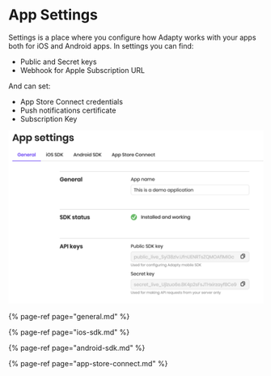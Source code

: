 # App Settings

Settings is a place where you configure how Adapty works with your apps both for iOS and Android apps. In settings you can find:

* Public and Secret keys
* Webhook for Apple Subscription URL

And can set:

* App Store Connect credentials
* Push notifications certificate
* Subscription Key

![App Settings example](../.gitbook/assets/image%20%2856%29.png)

{% page-ref page="general.md" %}

{% page-ref page="ios-sdk.md" %}

{% page-ref page="android-sdk.md" %}

{% page-ref page="app-store-connect.md" %}

